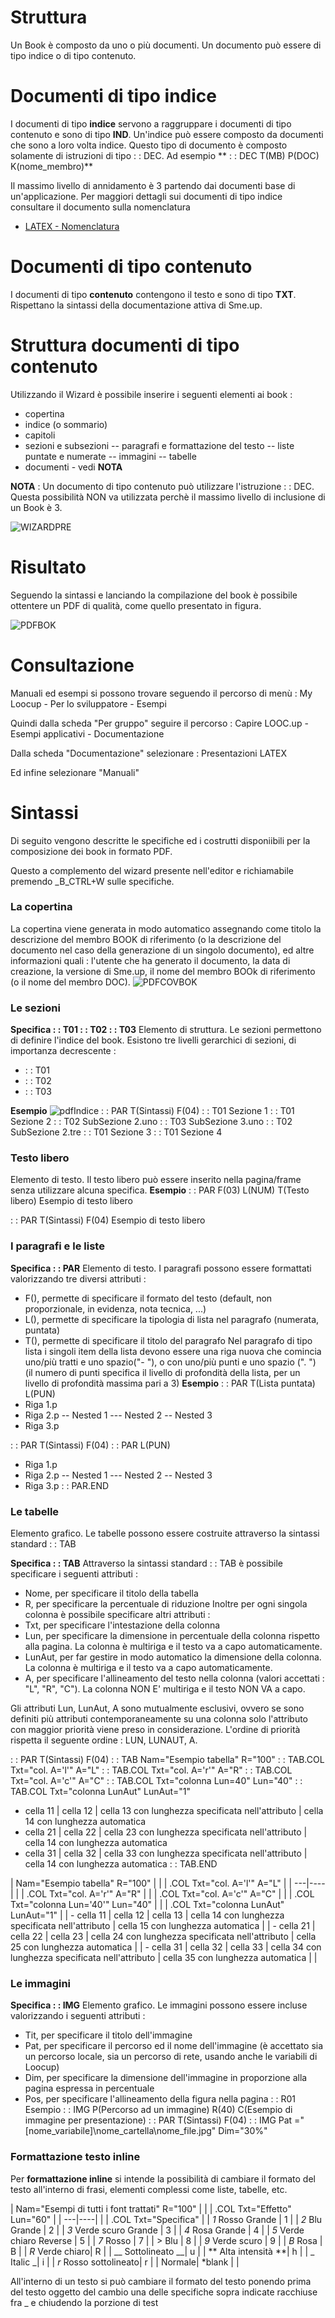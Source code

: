 # Struttura
Un Book è composto da uno o più documenti.
Un documento può essere di tipo indice o di tipo contenuto.

# Documenti di tipo indice
I documenti di tipo **indice** servono a raggruppare i documenti di tipo contenuto e sono di tipo **IND**. Un'indice può essere composto da documenti che sono a loro volta indice.
Questo tipo di documento è composto solamente di istruzioni di tipo  :   : DEC.
Ad esempio
** :   : DEC T(MB) P(DOC) K(nome_membro)**

Il massimo livello di annidamento è 3 partendo dai documenti base di un'applicazione.
Per maggiori dettagli sui documenti di tipo indice consultare il documento sulla nomenclatura
- [LATEX - Nomenclatura](Sorgenti/DOC/TA/B£AMO/LOCFRM_LTF)

# Documenti di tipo contenuto
I documenti di tipo **contenuto** contengono il testo e sono di tipo **TXT**.
Rispettano la sintassi della documentazione attiva di  Sme.up.

# Struttura documenti di tipo contenuto
Utilizzando il Wizard è possibile inserire i seguenti elementi ai book : 

- copertina
- indice (o sommario)
- capitoli
- sezioni e subsezioni
-- paragrafi e formattazione del testo
-- liste puntate e numerate
-- immagini
-- tabelle
- documenti - vedi **NOTA**

**NOTA** :  Un documento di tipo contenuto può utilizzare l'istruzione  :   : DEC. Questa possibilità NON va utilizzata perchè il massimo livello di inclusione di un Book è 3.

![WIZARDPRE](http://localhost:3000/immagini/LOCFRM_LTC/WIZARDPRE.png)
# Risultato
Seguendo la sintassi e lanciando la compilazione del book è possibile ottentere un PDF di qualità, come quello presentato in figura.

![PDFBOK](http://localhost:3000/immagini/LOCFRM_LTC/PDFBOK.png)
# Consultazione
Manuali ed esempi si possono trovare seguendo il percorso di menù : 
My Loocup - Per lo sviluppatore - Esempi

Quindi dalla scheda "Per gruppo" seguire il percorso : 
Capire LOOC.up - Esempi applicativi - Documentazione

Dalla scheda "Documentazione" selezionare : 
Presentazioni LATEX

Ed infine selezionare "Manuali"

# Sintassi
Di seguito vengono descritte le specifiche ed i costrutti disponiibili per la composizione dei book in formato PDF.

Questo a complemento del wizard presente nell'editor e richiamabile premendo _B_CTRL+W sulle specifiche.

### La copertina
La copertina viene generata in modo automatico assegnando come titolo la descrizione del membro BOOK di riferimento (o la descrizione del documento nel caso della generazione di un singolo documento), ed altre informazioni quali :  l'utente che ha generato il documento, la data di creazione, la versione di Sme.up, il nome del membro BOOk di riferimento (o il nome del membro DOC).
![PDFCOVBOK](http://localhost:3000/immagini/LOCFRM_LTC/PDFCOVBOK.png)
### Le sezioni
**Specifica  :   : T01  :   : T02  :   : T03**
Elemento di struttura. Le sezioni permettono di definire l'indice del book.
Esistono tre livelli gerarchici di sezioni, di importanza decrescente : 

-  :   : T01
-  :   : T02
-  :   : T03


**Esempio**
![pdfIndice](http://localhost:3000/immagini/LOCFRM_LTC/pdfIndice.png) :  : PAR T(Sintassi) F(04)
 :   : T01 Sezione 1
 :   : T01 Sezione 2
 :   : T02 SubSezione 2.uno
 :   : T03 SubSezione 3.uno
 :   : T02 SubSezione 2.tre
 :   : T01 Sezione 3
 :   : T01 Sezione 4


### Testo libero
Elemento di testo. Il testo libero può essere inserito nella pagina/frame senza utilizzare alcuna specifica.
**Esempio**
 :  : PAR F(03) L(NUM) T(Testo libero)
Esempio di testo libero

 :  : PAR T(Sintassi) F(04)
Esempio di testo libero


### I paragrafi e le liste
**Specifica  :   : PAR**
Elemento di testo. I paragrafi possono essere formattati valorizzando tre diversi attributi : 
- F(), permette di specificare il formato del testo (default, non proporzionale, in evidenza, nota tecnica, ...)
- L(), permette di specificare la tipologia di lista nel paragrafo (numerata, puntata)
- T(), permette di specificare il titolo del paragrafo
Nel paragrafo di tipo lista i singoli item della lista devono essere una riga nuova che comincia uno/più tratti e uno spazio("- "), o con uno/più punti e uno spazio (". ") (il numero di punti specifica il livello di profondità della lista, per un livello di profondità massima pari a 3)
**Esempio**
 :  : PAR T(Lista puntata) L(PUN)
- Riga 1.p
- Riga 2.p
-- Nested 1
--- Nested 2
-- Nested 3
- Riga 3.p

 :  : PAR T(Sintassi) F(04)
 :   : PAR L(PUN)
- Riga 1.p
- Riga 2.p
-- Nested 1
--- Nested 2
-- Nested 3
- Riga 3.p
 :   : PAR.END


### Le tabelle
Elemento grafico. Le tabelle possono essere costruite attraverso la sintassi standard  :   : TAB

**Specifica  :   : TAB**
Attraverso la sintassi standard  :   : TAB è possibile specificare i seguenti attributi : 
- Nome, per specificare il titolo della tabella
- R, per specificare la percentuale di riduzione
Inoltre per ogni singola colonna è possibile specificare altri attributi : 
- Txt, per specificare l'intestazione della colonna
- Lun, per specificare la dimensione in percentuale della colonna rispetto alla pagina. La colonna è multiriga e il testo va a capo automaticamente.
- LunAut, per far gestire in modo automatico la dimensione della colonna. La colonna è multiriga e il testo va a capo automaticamente.
- A, per specificare l'allineamento del testo nella colonna (valori accettati :  "L", "R", "C"). La colonna NON E' multiriga e il testo NON VA a capo.

Gli attributi Lun, LunAut, A sono mutualmente esclusivi, ovvero se sono definiti più attributi contemporaneamente su una colonna solo l'attributo con maggior priorità viene preso in considerazione. L'ordine di priorità rispetta il seguente ordine :  LUN, LUNAUT, A.

 :  : PAR T(Sintassi) F(04)
 :   : TAB Nam="Esempio tabella" R="100"
 :   : TAB.COL Txt="col. A='l'" A="L"
 :   : TAB.COL Txt="col. A='r'" A="R"
 :   : TAB.COL Txt="col. A='c'" A="C"
 :   : TAB.COL Txt="colonna Lun=40" Lun="40"
 :   : TAB.COL Txt="colonna LunAut" LunAut="1"
- cella 11 | cella 12 | cella 13 con lunghezza specificata nell'attributo | cella 14 con lunghezza automatica
- cella 21 | cella 22 | cella 23 con lunghezza specificata nell'attributo | cella 14 con lunghezza automatica
- cella 31 | cella 32 | cella 33 con lunghezza specificata nell'attributo | cella 14 con lunghezza automatica
 :   : TAB.END



|  Nam="Esempio tabella" R="100" |
| 
| .COL Txt="col. A='l'" A="L" |
| ---|----|
| 
| .COL Txt="col. A='r'" A="R" |
| 
| .COL Txt="col. A='c'" A="C" |
| 
| .COL Txt="colonna Lun='40'" Lun="40" |
| 
| .COL Txt="colonna LunAut" LunAut="1" |
| - cella 11 | cella 12 | cella 13 | cella 14 con lunghezza specificata nell'attributo | cella 15 con lunghezza automatica |
| - cella 21 | cella 22 | cella 23 | cella 24 con lunghezza specificata nell'attributo | cella 25 con lunghezza automatica |
| - cella 31 | cella 32 | cella 33 | cella 34 con lunghezza specificata nell'attributo | cella 35 con lunghezza automatica |
| 


### Le immagini
**Specifica  :   : IMG**
Elemento grafico. Le immagini possono essere incluse valorizzando i seguenti attributi : 
- Tit, per specificare il titolo dell'immagine
- Pat, per specificare il percorso ed il nome dell'immagine (è accettato sia un percorso locale, sia un percorso di rete, usando anche le variabili di Loocup)
- Dim, per specificare la dimensione dell'immagine in proporzione alla pagina espressa in percentuale
- Pos, per specificare l'allineamento della figura nella pagina
 :  : R01 Esempio
 :  : IMG P(Percorso ad un immagine) R(40) C(Esempio di immagine per presentazione)
 :  : PAR T(Sintassi) F(04)
 :   : IMG Pat ="[nome_variabile]\nome_cartella\nome_file.jpg" Dim="30%"


### Formattazione testo inline
Per **formattazione inline** si intende la possibilità di cambiare il formato del testo all'interno di frasi, elementi complessi come liste, tabelle, etc.

|  Nam="Esempi di tutti i font trattati" R="100" |
| 
| .COL Txt="Effetto" Lun="60" |
| ---|----|
| 
| .COL Txt="Specifica" |
| _1_  Rosso   Grande    | 1 |
| _2_  Blu     Grande    | 2 |
| _3_  Verde scuro    Grande    | 3 |
| _4_  Rosa  Grande    | 4 |
| _5_  Verde chiaro Reverse    | 5 |
| _7_  Rosso              | 7 |
| >  Blu                | 8 |
| _9_  Verde scuro      | 9 |
| _B_  Rosa   | B |
| _R_  Verde chiaro| R |
| __  Sottolineato       __| u |
| ** Alta intensità    **| h |
| _  Italic             _| i |
| _r_  Rosso sottolineato| r |
| Normale| *blank |
| 


All'interno di un testo si può cambiare il formato del testo ponendo prima del testo oggetto del cambio una delle specifiche sopra indicate racchiuse fra _ e chiudendo la porzione di test
